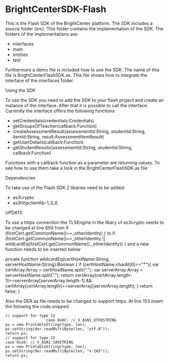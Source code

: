 BrightCenterSDK-Flash
=====================

This is the Flash SDK of the BrightCenter platform. The SDK includes a source folder (src). This folder contains the
implementation of the SDK. The folders of the implementations are: 

- interfaces
- main
- entities
- test

Furthermore a demo file is included how to use the SDK. The name of this file is BrightCenterFlashSDK.as. This file shows
how to integrate the interface of the interfaces folder.

Using the SDK

To use the SDK you need to add the SDK to your flash project and create an instance of the interface. After that it is
possible to call the interface. Currently the interface offers the following functions

- setCredentials(credentials:Credentials)
- getGroupsOfTeacher(callback:Function)
- createAssessmentResult(assessmentId:String, studentId:String, itemId:String, result:AssessmentItemResult)
- getUserDetails(callback:Function)
- getStudentResults(assessmentId:String, studentId:String, callback:Function)

Functions with a callback function as a parameter are returning values. To see how to use them take a look in the
BrightCenterFlashSDK.as file.

Dependencies

To take use of the Flash SDK 2 libaries need to be added:

- as3crypto
- as3httpclientlib-1_0_6

UPDATE

To use a https connection the TLSEngine in the libary of as3crypto needs to be changed at line 694 from if (firstCert.getCommonName()==_otherIdentity) { to
if (firstCert.getCommonName()==_otherIdentity || wildcardEq(firstCert.getCommonName(),_otherIdentity)) {
and a new function needs to be inserted below

private function wildcardEq(certHostName:String, serverHostName:String):Boolean {
                      if (certHostName.charAt(0)=="*"){
                              var certArray:Array = certHostName.split(".");
                              var serverArray:Array = serverHostName.split(".");
                              return certArray[certArray.length-1]==serverArray[serverArray.length-1] && certArray[certArray.length]==serverArray[serverArray.length];
                      }
                      return false;
                }

Also the DER.as file needs to be changed to support https. At line 153 insert the folowing the code snipped

	// support for type 12
                      case 0x0C: // V_ASN1_UTF8STRING
	ps = new PrintableString(type, len);
	ps.setString(der.readMultiByte(len, "utf-8"));
	return ps;
	// support for type 22
	case 0x16: // V_ASN1_IA5STRING
	ps = new PrintableString(type, len);
	ps.setString(der.readMultiByte(len, "x-IA5"));
	return ps;
